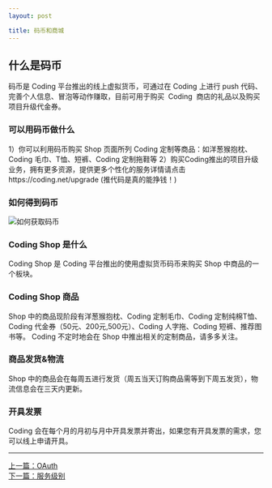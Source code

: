 ```yaml
---
layout: post

title: 码币和商城
---
```


## 什么是码币

码币是 Coding 平台推出的线上虚拟货币，可通过在 Coding 上进行 push 代码、完善个人信息、冒泡等动作赚取，目前可用于购买  Coding  商店的礼品以及购买项目升级代金券。

### 可以用码币做什么

1）你可以利用码币购买 Shop 页面所列 Coding 定制等商品：如洋葱猴抱枕、Coding 毛巾、T恤、短裤、Coding 定制拖鞋等
2）购买Coding推出的项目升级业务，拥有更多资源，提供更多个性化的服务详情请点击https://coding.net/upgrade
(推代码是真的能挣钱！)

### 如何得到码币

![如何获取码币](https://dn-coding-net-production-pp.qbox.me/0bfc38bb-a4fb-4984-9636-fa3aa0ccc08b.png)

### Coding Shop 是什么

Coding Shop 是 Coding 平台推出的使用虚拟货币码币来购买 Shop 中商品的一个板块。

### Coding Shop 商品

Shop 中的商品现阶段有洋葱猴抱枕、Coding 定制毛巾、Coding 定制纯棉T恤、Coding 代金券（50元、200元,500元）、Coding 人字拖、Coding 短裤、推荐图书等。
Coding 不定时地会在 Shop 中推出相关的定制商品，请多多关注。

### 商品发货&物流

Shop 中的商品会在每周五进行发货（周五当天订购商品需等到下周五发货），物流信息会在三天内更新。

### 开具发票

Coding 会在每个月的月初与月中开具发票并寄出，如果您有开具发票的需求，您可以线上申请开具。


---



  <div class="footer-nav">
  <div class="left-nav"><i class="fa fa-angle-left"></i><a href="/help/doc/account/oauth.html">上一篇：OAuth</a></div>
  <div class="right-nav"><a href="/help/doc/account/service-level.html">下一篇：服务级别</a><i class="fa fa-angle-right"></i></div>
  </div>
